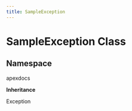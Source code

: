 ```yaml
---
title: SampleException
---
```


# SampleException Class

## Namespace
apexdocs

**Inheritance**

Exception